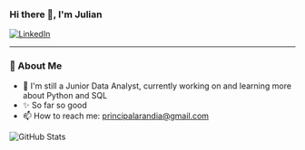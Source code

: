 ### Hi there 👋, I'm Julian 

[![LinkedIn](https://img.shields.io/badge/LinkedIn-0077B5?style=for-the-badge&logo=linkedin&logoColor=white)](https://www.linkedin.com/in/tuusuario)

---

### 🚀 About Me
- 🔭 I'm still a Junior Data Analyst, currently working on and learning more about Python and SQL  
- ✨ So far so good  
- 📫 How to reach me: principalarandia@gmail.com 

![GitHub Stats](https://github-readme-stats.vercel.app/api?username=tuusuario&show_icons=true&theme=default)
